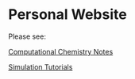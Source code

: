 # Personal Website

Please see:

[Computational Chemistry Notes](https://van-richard.github.io/CodingNotes/)

[Simulation Tutorials](https://van-richard.github.io/Tutorials)
